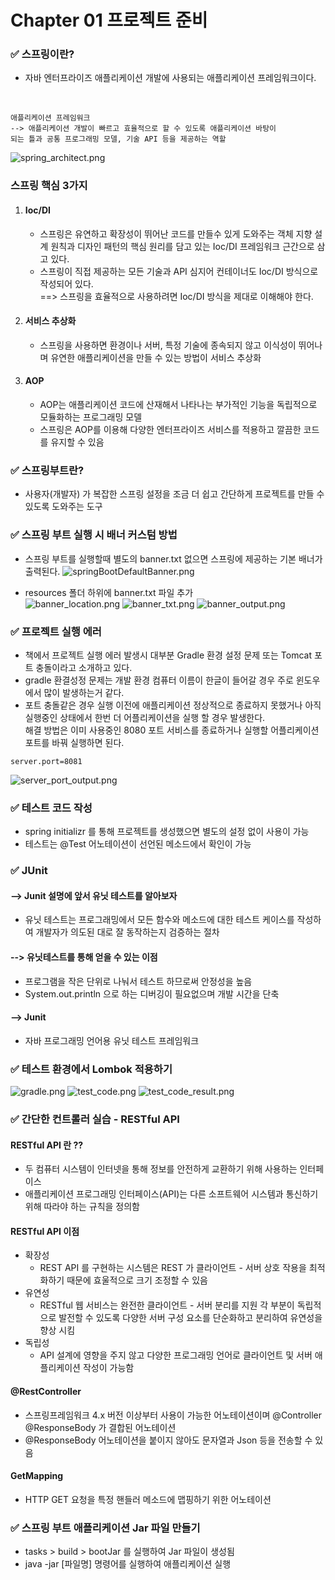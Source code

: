 # Chapter 01 프로젝트 준비

###  ✅ 스프링이란?
+ 자바 엔터프라이즈 애플리케이션 개발에 사용되는 애플리케이션 프레임워크이다.
<br>

```
애플리케이션 프레임워크 
--> 애플리케이션 개발이 빠르고 효율적으로 할 수 있도록 애플리케이션 바탕이
되는 틀과 공통 프로그래밍 모델, 기술 API 등을 제공하는 역할 
```
![spring_architect.png](./img/spring_architect.png)

### 스프링 핵심 3가지
1. #### Ioc/DI
   + 스프링은 유연하고 확장성이 뛰어난 코드를 만들수 있게 도와주는 객체 지향 설계 원칙과 디자인 패턴의 핵심 원리를 담고 있는 Ioc/DI 프레임워크 근간으로 삼고 있다.
   + 스프링이 직접 제공하는 모든 기술과 API 심지어 컨테이너도 Ioc/DI 방식으로 작성되어 있다.
   <br> ==> 스프링을 효율적으로 사용하려면 Ioc/DI 방식을 제대로 이해해야 한다.
2. #### 서비스 추상화
    + 스프링을 사용하면 환경이나 서버, 특정 기술에 종속되지 않고 이식성이 뛰어나며 유연한 애플리케이션을 만들 수 있는 방법이 서비스 추상화
3. #### AOP 
    + AOP는 애플리케이션 코드에 산재해서 나타나는 부가적인 기능을 독립적으로 모듈화하는 프로그래밍 모델
    + 스프링은 AOP를 이용해 다양한 엔터프라이즈 서비스를 적용하고 깔끔한 코드를 유지할 수 있음


###  ✅ 스프링부트란?
+ 사용자(개발자) 가 복잡한 스프링 설정을 조금 더 쉽고 간단하게 프로젝트를 만들 수 있도록 도와주는 도구

###  ✅ 스프링 부트 실행 시 배너 커스텀 방법
+  스프링 부트를 실행할때 별도의 banner.txt 없으면 스프링에 제공하는 기본 배너가 출력된다.
![springBootDefaultBanner.png](./img/springBoot_default_banner.png)

+ resources 폴더 하위에 banner.txt 파일 추가 <br>
![banner_location.png](./img/banner_location.png)
![banner_txt.png](./img/banner_txt.png)
![banner_output.png](./img/banner_output.png)

### ✅ 프로젝트 실행 에러
+ 책에서 프로젝트 실행 에러 발생시 대부분 Gradle 환경 설정 문제 또는 Tomcat 포트 충돌이라고 소개하고 있다.
+ gradle 환결성정 문제는 개발 환경 컴퓨터 이름이 한글이 들어갈 경우 주로 윈도우에서 많이 발생하는거 같다.
+ 포트 충돌같은 경우 실행 이전에 애플리케이션 정상적으로 종료하지 못했거나 아직 실행중인 상태에서 한번 더 어플리케이션을 실행 할 경우 발생한다.
<br> 해결 방법은 이미 사용중인 8080 포트 서비스를 종료하거나 실행할 어플리케이션 포트를 바꿔 실행하면 된다. <br>
``` 
server.port=8081
```
![server_port_output.png](./img/server_port_output.png)

### ✅ 테스트 코드 작성
+ spring initializr 를 통해 프로젝트를 생성했으면 별도의 설정 없이 사용이 가능
+ 테스트는 @Test 어노테이션이 선언된 메소드에서 확인이 가능

### ✅ JUnit 
 #### --> Junit 설명에 앞서 유닛 테스트를 알아보자
+ 유닛 테스트는 프로그래밍에서 모든 함수와 메소드에 대한 테스트 케이스를 작성하여 개발자가 의도된 대로 잘 동작하는지 검증하는 절차
 #### --> 유닛테스트를 통해 얻을 수 있는 이점 
+ 프로그램을 작은 단위로 나눠서 테스트 하므로써 안정성을 높음
+ System.out.println 으로 하는 디버깅이 필요없으며 개발 시간을 단축
 #### --> Junit
+ 자바 프로그래밍 언어용 유닛 테스트 프레임워크

### ✅ 테스트 환경에서 Lombok 적용하기
![gradle.png](./img/gradle.png)
![test_code.png](./img/test_code.png)
![test_code_result.png](./img/test_code_result.png)

### ✅ 간단한 컨트롤러 실습 - RESTful API 

#### RESTful API 란 ??
+ 두 컴퓨터 시스템이 인터넷을 통해 정보를 안전하게 교환하기 위해 사용하는 인터페이스
+ 애플리케이션 프로그래밍 인터페이스(API)는 다른 소프트웨어 시스템과 통신하기 위해 따라야 하는 규칙을 정의함

#### RESTful API 이점
+ 확장성
  + REST API 를 구현하는 시스템은 REST 가 클라이언트 - 서버 상호 작용을 최적화하기 때문에 효울적으로 크기 조정할 수 있음
+ 유연성
  + RESTful 웹 서비스는 완전한 클라이언트 - 서버 분리를 지원 각 부분이 독립적으로 발전할 수 있도록 다양한 서버 구성 요소를 단순화하고 분리하여 유연성을 향상 시킴
+ 독립성
  + API 설계에 영향을 주지 않고 다양한 프로그래밍 언어로 클라이언트 및 서버 애플리케이션 작성이 가능함

#### @RestController
+ 스프링프레임워크 4.x 버전 이상부터 사용이 가능한 어노테이션이며 @Controller @ResponseBody 가 결합된 어노테이션
+ @ResponseBody 어노테이션을 붙이지 않아도 문자열과 Json 등을 전송할 수 있음

#### GetMapping
+ HTTP GET 요청을 특정 핸들러 메소드에 맵핑하기 위한 어노테이션

### ✅ 스프링 부트 애플리케이션 Jar 파일 만들기
+ tasks > build > bootJar 를 실행하여 Jar 파일이 생성됨
+ java -jar [파일명] 명령어를 실행하여 애플리케이션 실행  